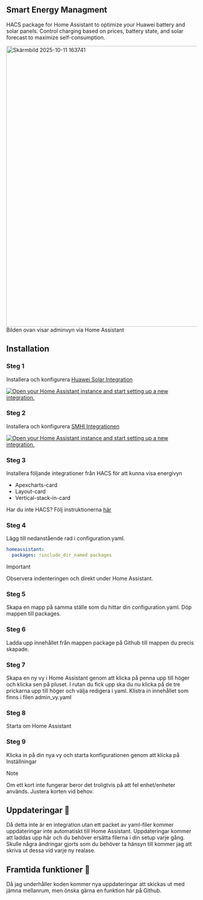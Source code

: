 ## Smart Energy Managment
HACS package for Home Assistant to optimize your Huawei battery and solar panels. Control charging based on prices, battery state, and solar forecast to maximize self-consumption.

<img width="1850" height="742" alt="Skärmbild 2025-10-11 163741" src="https://github.com/user-attachments/assets/8c306b50-f229-4a00-bfe9-e61b41ed0f2f" />
Bilden ovan visar adminvyn via Home Assistant

## Installation
### Steg 1
Installera och konfigurera [Huawei Solar Integration](https://github.com/wlcrs/huawei_solar)

<a href="https://my.home-assistant.io/redirect/config_flow_start/?domain=huawei_solar" target="_blank" rel="noreferrer noopener"><img src="https://my.home-assistant.io/badges/config_flow_start.svg" alt="Open your Home Assistant instance and start setting up a new integration." /></a>

### Steg 2
Installera och konfigurera [SMHI Integrationen](https://www.home-assistant.io/integrations/smhi/)

<a href="https://my.home-assistant.io/redirect/config_flow_start/?domain=smhi" target="_blank" rel="noreferrer noopener"><img src="https://my.home-assistant.io/badges/config_flow_start.svg" alt="Open your Home Assistant instance and start setting up a new integration." /></a>

### Steg 3
Installera följande integrationer från HACS för att kunna visa energivyn
- Apexcharts-card 
- Layout-card
- Vertical-stack-in-card

Har du inte HACS? 
Följ instruktionerna [här](https://www.hacs.xyz/docs/use/configuration/basic/)

### Steg 4
Lägg till nedanstående rad i configuration.yaml. 

```yml
homeassistant:
  packages: !include_dir_named packages
```
> [!IMPORTANT]
> Observera indenteringen och direkt under Home Assistant. 

### Steg 5
Skapa en mapp på samma ställe som du hittar din configuration.yaml. Döp mappen till packages. 

### Steg 6
Ladda upp innehållet från mappen package på Github till mappen du precis skapade. 

### Steg 7
Skapa en ny vy i Home Assistant genom att klicka på penna upp till höger och klicka sen på pluset. I rutan du fick upp ska du nu klicka på de tre prickarna upp till höger och välja redigera i yaml. Klistra in innehållet som finns i filen admin_vy.yaml

### Steg 8
Starta om Home Assistant 

### Steg 9
Klicka in på din nya vy och starta konfigurationen genom att klicka på Inställningar

> [!NOTE]
> Om ett kort inte fungerar beror det troligtvis på att fel enhet/enheter används. Justera korten vid behov. 

## Uppdateringar :loudspeaker:
Då detta inte är en integration utan ett packet av yaml-filer kommer uppdateringar inte automatiskt till Home Assistant. Uppdateringar kommer att laddas upp här och du behöver ersätta filerna i din setup varje gång. Skulle några ändringar gjorts som du behöver ta hänsyn till kommer jag att skriva ut dessa vid varje ny realase.

## Framtida funktioner :raising_hand:
Då jag underhåller koden kommer nya uppdateringar att skickas ut med jämna mellanrum, men önska gärna en funktion här på Github. 
